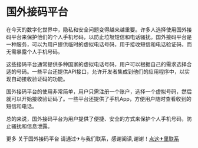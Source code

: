 # 国外接码平台

在今天的数字化世界中，隐私和安全问题变得越来越重要。许多人选择使用国外接码平台来保护他们的个人手机号码，以防止垃圾短信和电话骚扰。国外接码平台是一种服务，可以为用户提供临时的虚拟电话号码，用于接收短信和电话验证码，而无需暴露个人手机号码。

这些接码平台通常提供多种国家的虚拟电话号码，用户可以根据自己的需求选择合适的号码。一些平台还提供API接口，允许开发者集成到他们的应用程序中，以实现自动接收验证码的功能。

国外接码平台的使用非常简单，用户只需注册一个账户，选择一个虚拟号码，然后就可以开始接收验证码了。一些平台还提供了手机App，方便用户随时查看收到的短信和电话。

总的来说，国外接码平台为用户提供了便捷、安全的方式来保护个人手机号码，防止骚扰和信息泄露。

更多 关于国外接码平台 请通过✈与我们联系，感谢阅读,谢谢！[点这✈里联系](https://sms.k02.cc)